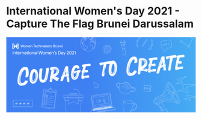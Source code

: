 # International Women's Day 2021 - Capture The Flag Brunei Darussalam
<img src ="https://github.com/CSBCTF/IWDCTF/blob/ad8c1b66808c54497b276c1bd2d23aec95664bcd/1260x500%20banner.png">
